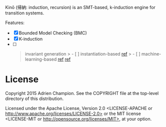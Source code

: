Kinō (帰納: induction, recursion) is an SMT-based, k-induction engine for transition systems.

Features:

- [x] Bounded Model Checking (BMC)
- [x] K-induction
- [ ] > invariant generation
      >     - [ ] instantiation-based [ref][graph based invgen]
      >     - [ ] machine-learning-based [ref][ice invgen] [ref][c2i invgen]

# License

Copyright 2015 Adrien Champion. See the COPYRIGHT file at the top-level
directory of this distribution.

Licensed under the Apache License, Version 2.0 <LICENSE-APACHE or
http://www.apache.org/licenses/LICENSE-2.0> or the MIT license <LICENSE-MIT or
http://opensource.org/licenses/MIT>, at your option.

[graph based invgen]: http://homepage.cs.uiowa.edu/~tinelli/papers/KahGT-NFM-11.pdf (Instantiation-based Invariant Generation)
[ice invgen]: http://web.engr.illinois.edu/~garg11/papers/dt-ice.pdf (ICE Invariant Generation)
[c2i invgen]: http://web.stanford.edu/~sharmar/pubs/c2i.pdf (C2I Invariant Generation)